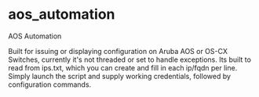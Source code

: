# aos_automation
AOS Automation

Built for issuing or displaying configuration on Aruba AOS or OS-CX Switches, currently it's not threaded or set to handle exceptions.
Its built to read from ips.txt, which you can create and fill in each ip/fqdn per line. Simply launch the script and supply working credentials, followed by configuration commands.
